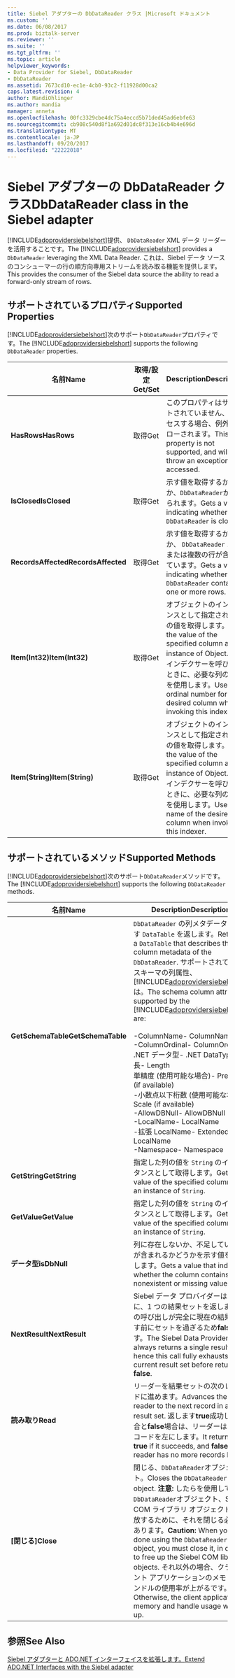```yaml
---
title: Siebel アダプターの DbDataReader クラス |Microsoft ドキュメント
ms.custom: ''
ms.date: 06/08/2017
ms.prod: biztalk-server
ms.reviewer: ''
ms.suite: ''
ms.tgt_pltfrm: ''
ms.topic: article
helpviewer_keywords:
- Data Provider for Siebel, DbDataReader
- DbDataReader
ms.assetid: 7673cd10-ec1e-4cb0-93c2-f11928d00ca2
caps.latest.revision: 4
author: MandiOhlinger
ms.author: mandia
manager: anneta
ms.openlocfilehash: 00fc3329cbe4dc75a4eccd5b71ded45ad6ebfe63
ms.sourcegitcommit: cb908c540d8f1a692d01dc8f313e16cb4b4e696d
ms.translationtype: MT
ms.contentlocale: ja-JP
ms.lasthandoff: 09/20/2017
ms.locfileid: "22222018"
---
```

# <a name="dbdatareader-class-in-the-siebel-adapter"></a><span data-ttu-id="a3ad2-102">Siebel アダプターの DbDataReader クラス</span><span class="sxs-lookup"><span data-stu-id="a3ad2-102">DbDataReader class in the Siebel adapter</span></span>
<span data-ttu-id="a3ad2-103">[!INCLUDE[adoprovidersiebelshort](../../includes/adoprovidersiebelshort-md.md)]提供、 `DbDataReader` XML データ リーダーを活用することです。</span><span class="sxs-lookup"><span data-stu-id="a3ad2-103">The [!INCLUDE[adoprovidersiebelshort](../../includes/adoprovidersiebelshort-md.md)] provides a `DbDataReader` leveraging the XML Data Reader.</span></span> <span data-ttu-id="a3ad2-104">これは、Siebel データ ソースのコンシューマーの行の順方向専用ストリームを読み取る機能を提供します。</span><span class="sxs-lookup"><span data-stu-id="a3ad2-104">This provides the consumer of the Siebel data source the ability to read a forward-only stream of rows.</span></span>  
  
## <a name="supported-properties"></a><span data-ttu-id="a3ad2-105">サポートされているプロパティ</span><span class="sxs-lookup"><span data-stu-id="a3ad2-105">Supported Properties</span></span>  
 <span data-ttu-id="a3ad2-106">[!INCLUDE[adoprovidersiebelshort](../../includes/adoprovidersiebelshort-md.md)]次のサポート`DbDataReader`プロパティです。</span><span class="sxs-lookup"><span data-stu-id="a3ad2-106">The [!INCLUDE[adoprovidersiebelshort](../../includes/adoprovidersiebelshort-md.md)] supports the following `DbDataReader` properties.</span></span>  
  
|<span data-ttu-id="a3ad2-107">名前</span><span class="sxs-lookup"><span data-stu-id="a3ad2-107">Name</span></span>|<span data-ttu-id="a3ad2-108">取得/設定</span><span class="sxs-lookup"><span data-stu-id="a3ad2-108">Get/Set</span></span>|<span data-ttu-id="a3ad2-109">Description</span><span class="sxs-lookup"><span data-stu-id="a3ad2-109">Description</span></span>|  
|----------|--------------|-----------------|  
|<span data-ttu-id="a3ad2-110">**HasRows**</span><span class="sxs-lookup"><span data-stu-id="a3ad2-110">**HasRows**</span></span>|<span data-ttu-id="a3ad2-111">取得</span><span class="sxs-lookup"><span data-stu-id="a3ad2-111">Get</span></span>|<span data-ttu-id="a3ad2-112">このプロパティはサポートされていません、アクセスする場合、例外がスローされます。</span><span class="sxs-lookup"><span data-stu-id="a3ad2-112">This property is not supported, and will throw an exception if accessed.</span></span>|  
|<span data-ttu-id="a3ad2-113">**IsClosed**</span><span class="sxs-lookup"><span data-stu-id="a3ad2-113">**IsClosed**</span></span>|<span data-ttu-id="a3ad2-114">取得</span><span class="sxs-lookup"><span data-stu-id="a3ad2-114">Get</span></span>|<span data-ttu-id="a3ad2-115">示す値を取得するかどうか、`DbDataReader`が閉じられます。</span><span class="sxs-lookup"><span data-stu-id="a3ad2-115">Gets a value indicating whether the `DbDataReader` is closed.</span></span>|  
|<span data-ttu-id="a3ad2-116">**RecordsAffected**</span><span class="sxs-lookup"><span data-stu-id="a3ad2-116">**RecordsAffected**</span></span>|<span data-ttu-id="a3ad2-117">取得</span><span class="sxs-lookup"><span data-stu-id="a3ad2-117">Get</span></span>|<span data-ttu-id="a3ad2-118">示す値を取得するかどうか、 `DbDataReader` 1 つまたは複数の行が含まれています。</span><span class="sxs-lookup"><span data-stu-id="a3ad2-118">Gets a value indicating whether the `DbDataReader` contains one or more rows.</span></span>|  
|<span data-ttu-id="a3ad2-119">**Item(Int32)**</span><span class="sxs-lookup"><span data-stu-id="a3ad2-119">**Item(Int32)**</span></span>|<span data-ttu-id="a3ad2-120">取得</span><span class="sxs-lookup"><span data-stu-id="a3ad2-120">Get</span></span>|<span data-ttu-id="a3ad2-121">オブジェクトのインスタンスとして指定された列の値を取得します。</span><span class="sxs-lookup"><span data-stu-id="a3ad2-121">Gets the value of the specified column as an instance of Object.</span></span> <span data-ttu-id="a3ad2-122">このインデクサーを呼び出すときに、必要な列の序数を使用します。</span><span class="sxs-lookup"><span data-stu-id="a3ad2-122">Use the ordinal number for the desired column when invoking this indexer.</span></span>|  
|<span data-ttu-id="a3ad2-123">**Item(String)**</span><span class="sxs-lookup"><span data-stu-id="a3ad2-123">**Item(String)**</span></span>|<span data-ttu-id="a3ad2-124">取得</span><span class="sxs-lookup"><span data-stu-id="a3ad2-124">Get</span></span>|<span data-ttu-id="a3ad2-125">オブジェクトのインスタンスとして指定された列の値を取得します。</span><span class="sxs-lookup"><span data-stu-id="a3ad2-125">Gets the value of the specified column as an instance of Object.</span></span> <span data-ttu-id="a3ad2-126">このインデクサーを呼び出すときに、必要な列の名前を使用します。</span><span class="sxs-lookup"><span data-stu-id="a3ad2-126">Use the name of the desired column when invoking this indexer.</span></span>|  
  
## <a name="supported-methods"></a><span data-ttu-id="a3ad2-127">サポートされているメソッド</span><span class="sxs-lookup"><span data-stu-id="a3ad2-127">Supported Methods</span></span>  
 <span data-ttu-id="a3ad2-128">[!INCLUDE[adoprovidersiebelshort](../../includes/adoprovidersiebelshort-md.md)]次のサポート`DbDataReader`メソッドです。</span><span class="sxs-lookup"><span data-stu-id="a3ad2-128">The [!INCLUDE[adoprovidersiebelshort](../../includes/adoprovidersiebelshort-md.md)] supports the following `DbDataReader` methods.</span></span>  
  
|<span data-ttu-id="a3ad2-129">名前</span><span class="sxs-lookup"><span data-stu-id="a3ad2-129">Name</span></span>|<span data-ttu-id="a3ad2-130">Description</span><span class="sxs-lookup"><span data-stu-id="a3ad2-130">Description</span></span>|  
|----------|-----------------|  
|<span data-ttu-id="a3ad2-131">**GetSchemaTable**</span><span class="sxs-lookup"><span data-stu-id="a3ad2-131">**GetSchemaTable**</span></span>|<span data-ttu-id="a3ad2-132">`DbDataReader` の列メタデータを表す `DataTable` を返します。</span><span class="sxs-lookup"><span data-stu-id="a3ad2-132">Returns a `DataTable` that describes the column metadata of the `DbDataReader`.</span></span> <span data-ttu-id="a3ad2-133">サポートされているスキーマの列属性、[!INCLUDE[adoprovidersiebelshort](../../includes/adoprovidersiebelshort-md.md)]は。</span><span class="sxs-lookup"><span data-stu-id="a3ad2-133">The schema column attributes supported by the [!INCLUDE[adoprovidersiebelshort](../../includes/adoprovidersiebelshort-md.md)] are:</span></span><br /><br /> <span data-ttu-id="a3ad2-134">-ColumnName</span><span class="sxs-lookup"><span data-stu-id="a3ad2-134">-   ColumnName</span></span><br /><span data-ttu-id="a3ad2-135">-ColumnOrdinal</span><span class="sxs-lookup"><span data-stu-id="a3ad2-135">-   ColumnOrdinal</span></span><br /><span data-ttu-id="a3ad2-136">.NET データ型</span><span class="sxs-lookup"><span data-stu-id="a3ad2-136">-   .NET DataType</span></span><br /><span data-ttu-id="a3ad2-137">長</span><span class="sxs-lookup"><span data-stu-id="a3ad2-137">-   Length</span></span><br /><span data-ttu-id="a3ad2-138">単精度 (使用可能な場合)</span><span class="sxs-lookup"><span data-stu-id="a3ad2-138">-   Precision (if available)</span></span><br /><span data-ttu-id="a3ad2-139">-小数点以下桁数 (使用可能な場合)</span><span class="sxs-lookup"><span data-stu-id="a3ad2-139">-   Scale (if available)</span></span><br /><span data-ttu-id="a3ad2-140">-AllowDBNull</span><span class="sxs-lookup"><span data-stu-id="a3ad2-140">-   AllowDBNull</span></span><br /><span data-ttu-id="a3ad2-141">-LocalName</span><span class="sxs-lookup"><span data-stu-id="a3ad2-141">-   LocalName</span></span><br /><span data-ttu-id="a3ad2-142">-拡張 LocalName</span><span class="sxs-lookup"><span data-stu-id="a3ad2-142">-   Extended LocalName</span></span><br /><span data-ttu-id="a3ad2-143">-Namespace</span><span class="sxs-lookup"><span data-stu-id="a3ad2-143">-   Namespace</span></span>|  
|<span data-ttu-id="a3ad2-144">**GetString**</span><span class="sxs-lookup"><span data-stu-id="a3ad2-144">**GetString**</span></span>|<span data-ttu-id="a3ad2-145">指定した列の値を `String` のインスタンスとして取得します。</span><span class="sxs-lookup"><span data-stu-id="a3ad2-145">Gets the value of the specified column as an instance of `String`.</span></span>|  
|<span data-ttu-id="a3ad2-146">**GetValue**</span><span class="sxs-lookup"><span data-stu-id="a3ad2-146">**GetValue**</span></span>|<span data-ttu-id="a3ad2-147">指定した列の値を `String` のインスタンスとして取得します。</span><span class="sxs-lookup"><span data-stu-id="a3ad2-147">Gets the value of the specified column as an instance of `String`.</span></span>|  
|<span data-ttu-id="a3ad2-148">**データ型**</span><span class="sxs-lookup"><span data-stu-id="a3ad2-148">**isDbNull**</span></span>|<span data-ttu-id="a3ad2-149">列に存在しないか、不足している値が含まれるかどうかを示す値を取得します。</span><span class="sxs-lookup"><span data-stu-id="a3ad2-149">Gets a value that indicates whether the column contains nonexistent or missing values.</span></span>|  
|<span data-ttu-id="a3ad2-150">**NextResult**</span><span class="sxs-lookup"><span data-stu-id="a3ad2-150">**NextResult**</span></span>|<span data-ttu-id="a3ad2-151">Siebel データ プロバイダーは、常に、1 つの結果セットを返しますこの呼び出しが完全に現在の結果を返す前にセットを過ぎるため**false**です。</span><span class="sxs-lookup"><span data-stu-id="a3ad2-151">The Siebel Data Provider always returns a single result set; hence this call fully exhausts the current result set before returning **false**.</span></span>|  
|<span data-ttu-id="a3ad2-152">**読み取り**</span><span class="sxs-lookup"><span data-stu-id="a3ad2-152">**Read**</span></span>|<span data-ttu-id="a3ad2-153">リーダーを結果セットの次のレコードに進めます。</span><span class="sxs-lookup"><span data-stu-id="a3ad2-153">Advances the reader to the next record in a result set.</span></span>  <span data-ttu-id="a3ad2-154">返します**true**成功した場合と**false**場合は、リーダーは、レコードを左にします。</span><span class="sxs-lookup"><span data-stu-id="a3ad2-154">It returns **true** if it succeeds, and **false** if the reader has no more records left.</span></span>|  
|<span data-ttu-id="a3ad2-155">**[閉じる]**</span><span class="sxs-lookup"><span data-stu-id="a3ad2-155">**Close**</span></span>|<span data-ttu-id="a3ad2-156">閉じる、`DbDataReader`オブジェクト。</span><span class="sxs-lookup"><span data-stu-id="a3ad2-156">Closes the `DbDataReader` object.</span></span> <span data-ttu-id="a3ad2-157">**注意:** したらを使用して、`DbDataReader`オブジェクト、Siebel COM ライブラリ オブジェクトを解放するために、それを閉じる必要があります。</span><span class="sxs-lookup"><span data-stu-id="a3ad2-157">**Caution:**  When you are done using the `DbDataReader` object, you must close it, in order to free up the Siebel COM library objects.</span></span> <span data-ttu-id="a3ad2-158">それ以外の場合、クライアント アプリケーションのメモリとハンドルの使用率が上がるです。</span><span class="sxs-lookup"><span data-stu-id="a3ad2-158">Otherwise, the client application’s memory and handle usage will go up.</span></span>|  
  
## <a name="see-also"></a><span data-ttu-id="a3ad2-159">参照</span><span class="sxs-lookup"><span data-stu-id="a3ad2-159">See Also</span></span>  
 [<span data-ttu-id="a3ad2-160">Siebel アダプターと ADO.NET インターフェイスを拡張します。</span><span class="sxs-lookup"><span data-stu-id="a3ad2-160">Extend ADO.NET Interfaces with the Siebel adapter</span></span>](../../adapters-and-accelerators/adapter-siebel/extend-ado-net-interfaces-with-the-siebel-adapter.md)